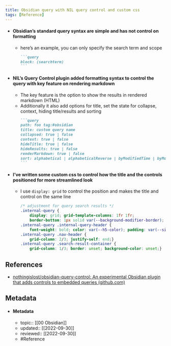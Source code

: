 ```yaml
---
title: Obsidian query with NIL query control and custom css
tags: [Reference]
---
```


- #### Obsidian’s standard query syntax are simple and has not control on formatting
	- here’s an example, you can only specify the search term and scope
		````md
		```query
		block: (searchterm)
		```
		````
- #### NIL’s Query Control plugin added formatting syntax to control the query with key feature on rendering markdown
	- The key feature is the option to show the results in rendered markdown (HTML)
	- Additionally it also add options for title, set the state for collapse, context, hiding title/results and sorting
		````md
		```query
		path: foo tag:#obsidian
		title: custom query name
		collapsed: true | false
		context: true | false
		hideTitle: true | false
		hideResults: true | false
		renderMarkdown: true | false
		sort: alphabetical | alphabeticalReverse | byModifiedTime | byModifiedTimeReverse | byCreatedTime | byCreatedTimeReverse
		```
		````
- #### I’ve written some custom css to control how the title and the controls positioned for more streamlined look
	- I use `display: grid` to control the position and makes the title and control on the same line
		```css
		/* adjustment for query search results */
		.internal-query {
			display: grid; grid-template-columns: 1fr 1fr;
			border-bottom: 1px solid var(--background-modifier-border); }
		.internal-query .internal-query-header {
			font-weight: bold; color: var(--h5-color); padding: var(--size-4-2); }
		.internal-query .nav-header {
			grid-column: 2/3; justify-self: end;}
		.internal-query .search-result-container {
			grid-column: 1/3; border: unset; background-color: unset;}
		```


## References
- [nothingislost/obsidian-query-control: An experimental Obsidian plugin that adds controls to embedded queries (github.com)](https://github.com/nothingislost/obsidian-query-control)

## Metadata
- #### Metadata
	- topic:: [[00 Obsidian]]
	- updated:: [[2022-09-30]]
	- reviewed:: [[2022-09-30]]
	- #Reference 